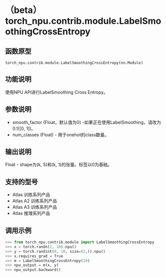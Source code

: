 # （beta）torch_npu.contrib.module.LabelSmoothingCrossEntropy

## 函数原型

```
torch_npu.contrib.module.LabelSmoothingCrossEntropy(nn.Module)
```

## 功能说明

使用NPU API进行LabelSmoothing Cross Entropy。

## 参数说明

- smooth_factor (Float，默认值为0) -如果正在使用LabelSmoothing，请改为0.1([0, 1])。
- num_classes (Float) - 用于onehot的class数量。

## 输出说明

Float - shape为(k, 5)和(k, 1)的张量。标签以0为基础。

## 支持的型号

- <term>Atlas 训练系列产品</term>
- <term>Atlas A2 训练系列产品</term>
- <term>Atlas A3 训练系列产品</term>
- <term>Atlas 推理系列产品</term>

## 调用示例

```python
>>> from torch_npu.contrib.module import LabelSmoothingCrossEntropy
>>> x = torch.randn(2, 10).npu()
>>> y = torch.randint(0, 10, size=(2,)).npu()
>>> x.requires_grad = True
>>> m = LabelSmoothingCrossEntropy(10)
>>> npu_output = m(x, y)
>>> npu_output.backward()
```

